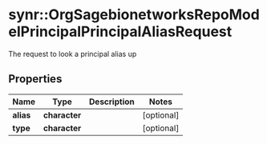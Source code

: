 # synr::OrgSagebionetworksRepoModelPrincipalPrincipalAliasRequest

The request to look a principal alias up

## Properties
Name | Type | Description | Notes
------------ | ------------- | ------------- | -------------
**alias** | **character** |  | [optional] 
**type** | **character** |  | [optional] 


